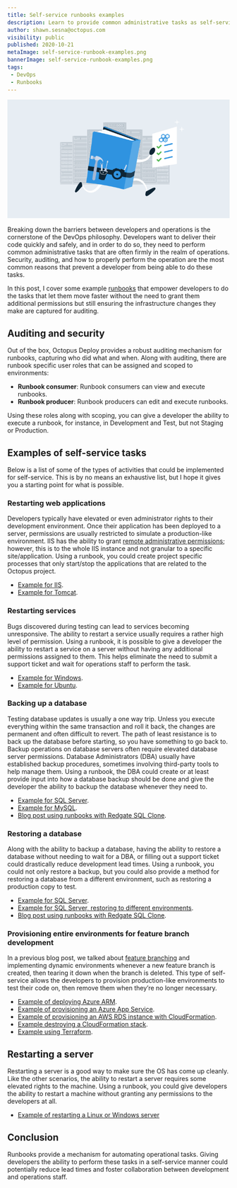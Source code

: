 ```yaml
---
title: Self-service runbooks examples
description: Learn to provide common administrative tasks as self-service runbooks.
author: shawn.sesna@octopus.com
visibility: public
published: 2020-10-21
metaImage: self-service-runbook-examples.png
bannerImage: self-service-runbook-examples.png
tags:
 - DevOps
 - Runbooks
---
```


![Self-service runbooks examples](self-service-runbook-examples.png)

Breaking down the barriers between developers and operations is the cornerstone of the DevOps philosophy.  Developers want to deliver their code quickly and safely, and in order to do so, they need to perform common administrative tasks that are often firmly in the realm of operations.  Security, auditing, and how to properly perform the operation are the most common reasons that prevent a developer from being able to do these tasks.  

In this post, I cover some example [runbooks](https://octopus.com/docs/runbooks) that empower developers to do the tasks that let them move faster without the need to grant them additional permissions but still ensuring the infrastructure changes they make are captured for auditing.

## Auditing and security

Out of the box, Octopus Deploy provides a robust auditing mechanism for runbooks, capturing who did what and when.  Along with auditing, there are runbook specific user roles that can be assigned and scoped to environments:

- **Runbook consumer**: Runbook consumers can view and execute runbooks.
- **Runbook producer**: Runbook producers can edit and execute runbooks.

Using these roles along with scoping, you can give a developer the ability to execute a runbook, for instance, in Development and Test, but not Staging or Production.

## Examples of self-service tasks

Below is a list of some of the types of activities that could be implemented for self-service.  This is by no means an exhaustive list, but I hope it gives you a starting point for what is possible.

### Restarting web applications

Developers typically have elevated or even administrator rights to their development environment.  Once their application has been deployed to a server, permissions are usually restricted to simulate a production-like environment.  IIS has the ability to grant [remote administrative permissions](https://docs.microsoft.com/en-us/iis/manage/remote-administration/remote-administration-for-iis-manager); however, this is to the whole IIS instance and not granular to a specific site/application.  Using a runbook, you could create project specific processes that only start/stop the applications that are related to the Octopus project.
- [Example for IIS](https://octopus.com/docs/runbooks/runbook-examples/routine/iis-maintenance).
- [Example for Tomcat](https://octopus.com/docs/runbooks/runbook-examples/routine/restarting-tomcat).

### Restarting services

Bugs discovered during testing can lead to services becoming unresponsive.  The ability to restart a service usually requires a rather high level of permission.  Using a runbook, it is possible to give a developer the ability to restart a service on a server without having any additional permissions assigned to them.  This helps eliminate the need to submit a support ticket and wait for operations staff to perform the task.

- [Example for Windows](https://octopus.com/docs/runbooks/runbook-examples/services/windows-services).
- [Example for Ubuntu](https://octopus.com/docs/runbooks/runbook-examples/services/restart-linux-service).

### Backing up a database

Testing database updates is usually a one way trip.  Unless you execute everything within the same transaction and roll it back, the changes are permanent and often difficult to revert.  The path of least resistance is to back up the database before starting, so you have something to go back to.  Backup operations on database servers often require elevated database server permissions.  Database Administrators (DBA) usually have established backup procedures, sometimes involving third-party tools to help manage them.  Using a runbook, the DBA could create or at least provide input into how a database backup should be done and give the developer the ability to backup the database whenever they need to.

- [Example for SQL Server](https://octopus.com/docs/runbooks/runbook-examples/databases/backup-mssql-database).
- [Example for MySQL](https://octopus.com/docs/runbooks/runbook-examples/databases/backup-mysql-database).
- [Blog post using runbooks with Redgate SQL Clone](https://octopus.com/blog/self-service-database-provisioning-with-octopus-runbooks-and-redgate-sql-clone).

### Restoring a database

Along with the ability to backup a database, having the ability to restore a database without needing to wait for a DBA, or filling out a support ticket could drastically reduce development lead times.  Using a runbook, you could not only restore a backup, but you could also provide a method for restoring a database from a different environment, such as restoring a production copy to test.

- [Example for SQL Server](https://octopus.com/docs/runbooks/runbook-examples/databases/restore-mssql-database).
- [Example for SQL Server, restoring to different environments](https://octopus.com/docs/runbooks/runbook-examples/databases/restore-mssql-database-to-environment).
- [Blog post using runbooks with Redgate SQL Clone](https://octopus.com/blog/self-service-database-provisioning-with-octopus-runbooks-and-redgate-sql-clone).


### Provisioning entire environments for feature branch development

In a previous blog post, we talked about [feature branching](https://octopus.com/blog/rethinking-feature-branch-deployments) and implementing dynamic environments whenever a new feature branch is created, then tearing it down when the branch is deleted.  This type of self-service allows the developers to provision production-like environments to test their code on, then remove them when they’re no longer necessary.

- [Example of deploying Azure ARM](https://octopus.com/docs/runbooks/runbook-examples/azure/resource-groups).
- [Example of provisioning an Azure App Service](https://octopus.com/docs/runbooks/runbook-examples/azure/provision-app-service).
- [Example of provisioning an AWS RDS instance with CloudFormation](https://octopus.com/docs/runbooks/runbook-examples/aws/create-rds).
- [Example destroying a CloudFormation stack](https://octopus.com/docs/runbooks/runbook-examples/aws/destroy-stack).
- [Example using Terraform](https://octopus.com/docs/runbooks/runbook-examples/terraform/provision-aws-with-terraform).

## Restarting a server

Restarting a server is a good way to make sure the OS has come up cleanly.  Like the other scenarios, the ability to restart a server requires some elevated rights to the machine.  Using a runbook, you could give developers the ability to restart a machine without granting any permissions to the developers at all.

- [Example of restarting a Linux or Windows server](https://octopus.com/docs/runbooks/runbook-examples/emergency/restart-server)

## Conclusion

Runbooks provide a mechanism for automating operational tasks.  Giving developers the ability to perform these tasks in a self-service manner could potentially reduce lead times and foster collaboration between development and operations staff.
